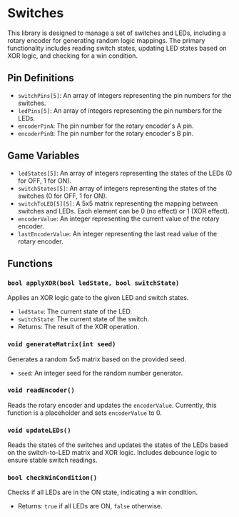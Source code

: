# Switches

This library is designed to manage a set of switches and LEDs, including a rotary encoder for generating random logic mappings. The primary functionality includes reading switch states, updating LED states based on XOR logic, and checking for a win condition.

## Pin Definitions

- `switchPins[5]`: An array of integers representing the pin numbers for the switches.
- `ledPins[5]`: An array of integers representing the pin numbers for the LEDs.
- `encoderPinA`: The pin number for the rotary encoder's A pin.
- `encoderPinB`: The pin number for the rotary encoder's B pin.

## Game Variables

- `ledStates[5]`: An array of integers representing the states of the LEDs (0 for OFF, 1 for ON).
- `switchStates[5]`: An array of integers representing the states of the switches (0 for OFF, 1 for ON).
- `switchToLED[5][5]`: A 5x5 matrix representing the mapping between switches and LEDs. Each element can be 0 (no effect) or 1 (XOR effect).
- `encoderValue`: An integer representing the current value of the rotary encoder.
- `lastEncoderValue`: An integer representing the last read value of the rotary encoder.

## Functions

### `bool applyXOR(bool ledState, bool switchState)`

Applies an XOR logic gate to the given LED and switch states.

- `ledState`: The current state of the LED.
- `switchState`: The current state of the switch.
- Returns: The result of the XOR operation.

### `void generateMatrix(int seed)`

Generates a random 5x5 matrix based on the provided seed.

- `seed`: An integer seed for the random number generator.

### `void readEncoder()`

Reads the rotary encoder and updates the `encoderValue`. Currently, this function is a placeholder and sets `encoderValue` to 0.

### `void updateLEDs()`

Reads the states of the switches and updates the states of the LEDs based on the switch-to-LED matrix and XOR logic. Includes debounce logic to ensure stable switch readings.

### `bool checkWinCondition()`

Checks if all LEDs are in the ON state, indicating a win condition.

- Returns: `true` if all LEDs are ON, `false` otherwise.

